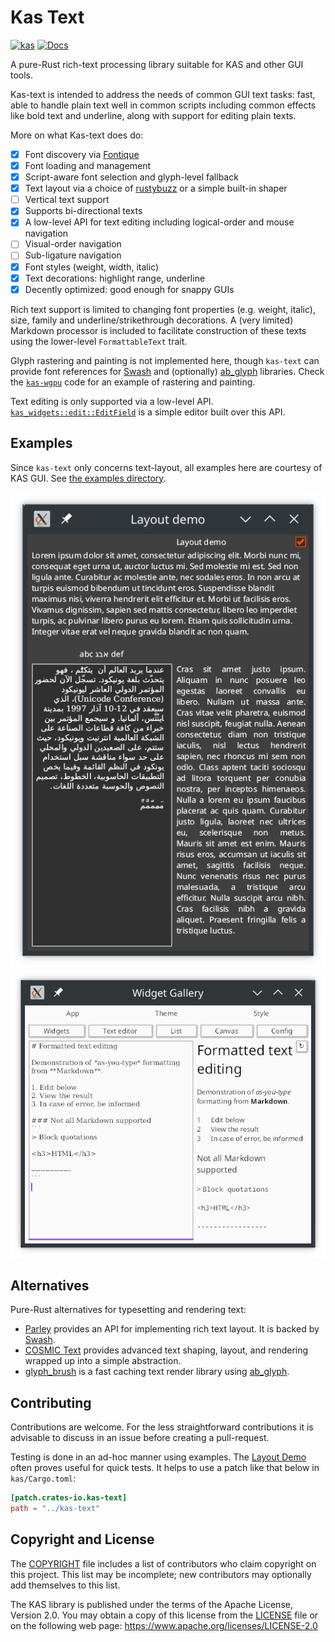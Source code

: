 Kas Text
========

[![kas](https://img.shields.io/badge/GitHub-kas-blueviolet)](https://github.com/kas-gui/kas/)
[![Docs](https://docs.rs/kas-text/badge.svg)](https://docs.rs/kas-text/)

A pure-Rust rich-text processing library suitable for KAS and other GUI tools.

Kas-text is intended to address the needs of common GUI text tasks: fast, able to handle plain text well in common scripts including common effects like bold text and underline, along with support for editing plain texts.

More on what Kas-text does do:

- [x] Font discovery via [Fontique](https://github.com/linebender/parley?tab=readme-ov-file#fontique)
- [x] Font loading and management
- [x] Script-aware font selection and glyph-level fallback
- [x] Text layout via a choice of [rustybuzz](https://github.com/harfbuzz/rustybuzz) or a simple built-in shaper
- [ ] Vertical text support
- [x] Supports bi-directional texts
- [x] A low-level API for text editing including logical-order and mouse navigation
- [ ] Visual-order navigation
- [ ] Sub-ligature navigation
- [x] Font styles (weight, width, italic)
- [x] Text decorations: highlight range, underline
- [x] Decently optimized: good enough for snappy GUIs

Rich text support is limited to changing font properties (e.g. weight, italic), size, family and underline/strikethrough decorations. A (very limited) Markdown processor is included to facilitate construction of these texts using the lower-level `FormattableText` trait.

Glyph rastering and painting is not implemented here, though `kas-text` can provide font references for [Swash] and (optionally) [ab_glyph] libraries. Check the [`kas-wgpu`] code for an example of rastering and painting.

Text editing is only supported via a low-level API. [`kas_widgets::edit::EditField`](https://docs.rs/kas-widgets/latest/kas_widgets/edit/struct.EditField.html) is a simple editor built over this API.


Examples
--------

Since `kas-text` only concerns text-layout, all examples here are courtesy of KAS GUI. See [the examples directory](https://github.com/kas-gui/kas/tree/master/examples).

![BIDI layout and editing](https://github.com/kas-gui/data-dump/blob/master/screenshots/layout.png)
![Markdown](https://github.com/kas-gui/data-dump/blob/master/screenshots/markdown.png)


Alternatives
------------

Pure-Rust alternatives for typesetting and rendering text:

-   [Parley] provides an API for implementing rich text layout. It is backed by [Swash].
-   [COSMIC Text] provides advanced text shaping, layout, and rendering wrapped up into a simple abstraction.
-   [glyph_brush](https://github.com/alexheretic/glyph-brush) is a fast caching text render library using [ab_glyph].


Contributing
--------

Contributions are welcome. For the less straightforward contributions it is
advisable to discuss in an issue before creating a pull-request.

Testing is done in an ad-hoc manner using examples. The [Layout Demo](https://github.com/kas-gui/kas/tree/master/examples#layout) often proves useful for quick tests. It helps to use a patch like that below in `kas/Cargo.toml`:
```toml
[patch.crates-io.kas-text]
path = "../kas-text"
```


Copyright and License
-------

The [COPYRIGHT](COPYRIGHT) file includes a list of contributors who claim
copyright on this project. This list may be incomplete; new contributors may
optionally add themselves to this list.

The KAS library is published under the terms of the Apache License, Version 2.0.
You may obtain a copy of this license from the [LICENSE](LICENSE) file or on
the following web page: <https://www.apache.org/licenses/LICENSE-2.0>


[ab_glyph]: https://github.com/alexheretic/ab-glyph
[Swash]: https://github.com/dfrg/swash
[Parley]: https://github.com/linebender/parley
[COSMIC Text]: https://github.com/linebender/parley
[`kas-wgpu`]: https://crates.io/crates/kas-wgpu
